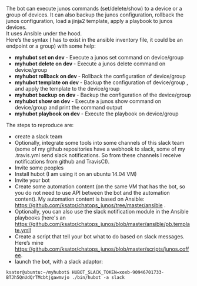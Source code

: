 The bot can execute junos commands (set/delete/show) to a device or a group of devices. It can also backup the junos configuration, rollback the junos configuration, load a jinja2 template, apply a playbook to junos devices.  
It uses Ansible under the hood.   
Here’s the syntax ( <Y> has to exist in the ansible inventory file, it could be an endpoint or a group) with some help: 
- **myhubot set <X> on dev <Y>** - Execute a junos set command on device/group <Y>
- **myhubot delete <X> on dev <Y>** - Execute a junos delete command on device/group <Y>
- **myhubot rollback <id> on dev <Y>** - Rollback <id> the configuration of device/group <Y>
- **myhubot template <X> on dev <Y>** - Backup the configuration of device/group <Y>, and apply the template <X> to the device/group <Y>
- **myhubot backup on dev <Y>** - Backup the configuration of the device/group <Y>
- **myhubot show <X> on dev <Y>** - Execute a junos show command on device/group <Y> and print the command output
- **myhubot playbook <X> on dev <Y>** - Execute the playbook <X> on device/group <Y>

The steps to reproduce are: 
-	create a slack team  
-	Optionally, integrate some tools into some channels of this slack team (some of my github repositories have a webhook to slack, some of my .travis.yml send slack notifications. So from these channels I receive notifications from github and TravisCI). 
-	Invite some peoples 
-	Install hubot (I am using it on an ubuntu 14.04 VM) 
-	Invite your bot 
-	Create some automation content (on the same VM that has the bot, so you do not need to use API between the bot and the automation content). My automation content is based on Ansible: https://github.com/ksator/chatops_junos/tree/master/ansible . 
- Optionally, you can also use the slack notification module in the Ansible playbooks (here's an https://github.com/ksator/chatops_junos/blob/master/ansible/pb.template.yml)    
-	Create a script that tell your bot what to do based on slack messages. Here’s mine https://github.com/ksator/chatops_junos/blob/master/scripts/junos.coffee.  
- launch the bot, with a slack adaptor: 
```
ksator@ubuntu:~/myhubot$ HUBOT_SLACK_TOKEN=xoxb-90946701733-BTJh5QnUdQrTMcbtjgawmvjo ./bin/hubot -a slack
```

  


